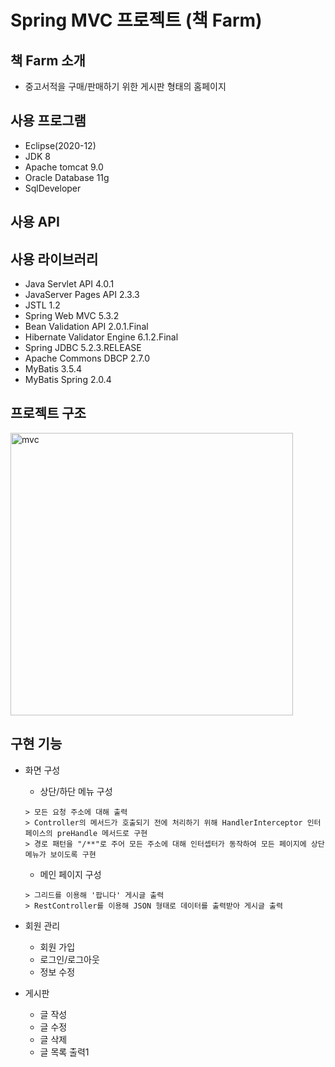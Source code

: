 # Spring MVC 프로젝트 (책 Farm)

## 책 Farm 소개
+ 중고서적을 구매/판매하기 위한 게시판 형태의 홈페이지

## 사용 프로그램
+ Eclipse(2020-12)
+ JDK 8
+ Apache tomcat 9.0
+ Oracle Database 11g
+ SqlDeveloper

## 사용 API

## 사용 라이브러리
+ Java Servlet API 4.0.1
+ JavaServer Pages API 2.3.3
+ JSTL 1.2
+ Spring Web MVC 5.3.2
+ Bean Validation API 2.0.1.Final
+ Hibernate Validator Engine 6.1.2.Final
+ Spring JDBC 5.2.3.RELEASE
+ Apache Commons DBCP 2.7.0
+ MyBatis 3.5.4
+ MyBatis Spring 2.0.4

## 프로젝트 구조
<img width="452" alt="mvc" src="https://user-images.githubusercontent.com/46749717/106530688-2647b000-6530-11eb-885c-4533ff575d50.PNG">

## 구현 기능
+ 화면 구성
  + 상단/하단 메뉴 구성
  ```
  > 모든 요청 주소에 대해 출력
  > Controller의 메서드가 호출되기 전에 처리하기 위해 HandlerInterceptor 인터페이스의 preHandle 메서드로 구현
  > 경로 패턴을 "/**"로 주어 모든 주소에 대해 인터셉터가 동작하여 모든 페이지에 상단 메뉴가 보이도록 구현
  ```
  + 메인 페이지 구성
  ```
  > 그리드를 이용해 '팝니다' 게시글 출력
  > RestController를 이용해 JSON 형태로 데이터를 출력받아 게시글 출력
  ```
  
+ 회원 관리
  + 회원 가입
  + 로그인/로그아웃
  + 정보 수정
  
+ 게시판
  + 글 작성
  + 글 수정
  + 글 삭제
  + 글 목록 출력1
 
